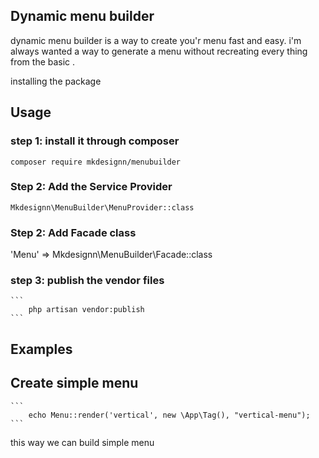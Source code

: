## Dynamic menu builder

dynamic menu builder is a way to create you'r menu fast and easy. i'm always wanted a way to generate a menu
without recreating every thing from the basic .

installing the package

## Usage

### step 1: install it through composer
```
composer require mkdesignn/menubuilder
```

### Step 2: Add the Service Provider
    Mkdesignn\MenuBuilder\MenuProvider::class

### Step 2: Add Facade class
   'Menu'      => Mkdesignn\MenuBuilder\Facade::class

### step 3: publish the vendor files
    ```
        php artisan vendor:publish
    ```

## Examples

## Create simple menu

    ```
        echo Menu::render('vertical', new \App\Tag(), "vertical-menu");
    ```
this way we can build simple menu

